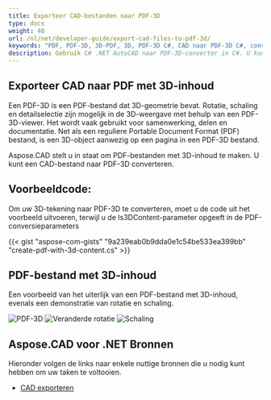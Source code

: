 ```yaml
---
title: Exporteer CAD-bestanden naar PDF-3D
type: docs
weight: 40
url: /nl/net/developer-guide/export-cad-files-to-pdf-3d/
keywords: "PDF, PDF-3D, 3D-PDF, 3D, PDF-3D C#, CAD naar PDF-3D C#, converteer AutoCAD, converteer autocad naar pdf-3d"
description: Gebruik C# .NET AutoCAD naar PDF-3D-converter in C#. U kunt een 3D-model naar PDF-3D converteren in C# .NET.
---
```


## **Exporteer CAD naar PDF met 3D-inhoud**

Een PDF-3D is een PDF-bestand dat 3D-geometrie bevat. Rotatie, schaling en detailselectie zijn mogelijk in de 3D-weergave met behulp van een PDF-3D-viewer. Het wordt vaak gebruikt voor samenwerking, delen en documentatie. Net als een reguliere Portable Document Format (PDF) bestand, is een 3D-object aanwezig op een pagina in een PDF-3D bestand.

Aspose.CAD stelt u in staat om PDF-bestanden met 3D-inhoud te maken. U kunt een CAD-bestand naar PDF-3D converteren.

## **Voorbeeldcode:**

Om uw 3D-tekening naar PDF-3D te converteren, moet u de code uit het voorbeeld uitvoeren, terwijl u de Is3DContent-parameter opgeeft in de PDF-conversieparameters

{{< gist "aspose-com-gists" "9a239eab0b9dda0e1c54be533ea399bb" "create-pdf-with-3d-content.cs" >}}

## **PDF-bestand met 3D-inhoud**

Een voorbeeld van het uiterlijk van een PDF-bestand met 3D-inhoud, evenals een demonstratie van rotatie en schaling.

![PDF-3D](/_assets/guide/pdf-3d/result.png)
![Veranderde rotatie](/_assets/guide/pdf-3d/rotate.png)
![Schaling](/_assets/guide/pdf-3d/scaling.png)

## **Aspose.CAD voor .NET Bronnen**

Hieronder volgen de links naar enkele nuttige bronnen die u nodig kunt hebben om uw taken te voltooien.

- [CAD exporteren](/nl/cad/net/exporting-cad/)
